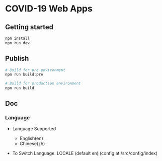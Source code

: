 # COVID-19 Web Apps

## Getting started

```bash
npm install
npm run dev

```

## Publish

```bash
# Build for pre environment
npm run build:pre

# Build for production environment
npm run build

```

## Doc

### Language

- Language Supported
  - English(en)
  - Chinese(zh)

- To Switch Language: LOCALE (default en) (config at /src/config/index)
